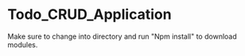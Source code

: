# Todo_CRUD_Application
Make sure to change into directory and run "Npm install" to download modules.
